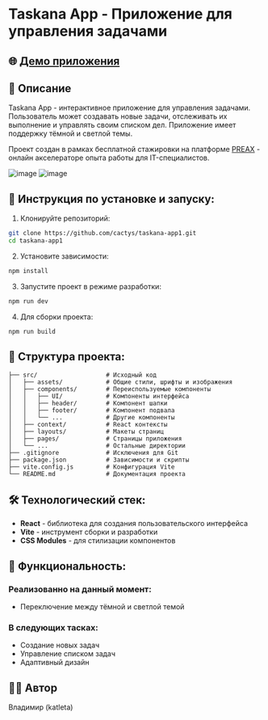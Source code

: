 # Taskana App - Приложение для управления задачами

## 🌐 [Демо приложения](https://taskana-app1.vercel.app/)

## 📝 Описание
Taskana App - интерактивное приложение для управления задачами. Пользователь может создавать новые задачи, отслеживать их выполнение и управлять своим списком дел. Приложение имеет поддержку тёмной и светлой темы.

Проект создан в рамках бесплатной стажировки на платформе [PREAX](https://preax.ru) - онлайн акселераторе опыта работы для IT-специалистов.

![image](https://github.com/user-attachments/assets/362bad3a-b729-4864-84eb-50fd3fb6443d)
![image](https://github.com/user-attachments/assets/b99ab2dd-880c-4592-8757-7f77e47fe35f)

## 🔧 Инструкция по установке и запуску:

1. Клонируйте репозиторий:
```sh
git clone https://github.com/cactys/taskana-app1.git
cd taskana-app1
```

2. Установите зависимости:
```sh
npm install
```

3. Запустите проект в режиме разработки:
```sh
npm run dev
```

4. Для сборки проекта:
```sh
npm run build
```

## 🧩 Структура проекта:

```
├── src/                   # Исходный код
│   ├── assets/            # Общие стили, шрифты и изображения
│   ├── components/        # Переиспользуемые компоненты
│   │   ├── UI/            # Компоненты интерфейса
│   │   ├── header/        # Компонент шапки
│   │   ├── footer/        # Компонент подвала
│   │   └── ...            # Другие компоненты
│   ├── context/           # React контексты
│   ├── layouts/           # Макеты страниц
│   ├── pages/             # Страницы приложения
│   └── ...                # Остальные директории
├── .gitignore             # Исключения для Git
├── package.json           # Зависимости и скрипты
├── vite.config.js         # Конфигурация Vite
└── README.md              # Документация проекта
```

## 🛠️ Технологический стек:

- **React** - библиотека для создания пользовательского интерфейса
- **Vite** - инструмент сборки и разработки
- **CSS Modules** - для стилизации компонентов

## 🔄 Функциональность:
### Реализованно на данный момент:
- Переключение между тёмной и светлой темой
### В следующих тасках:
- Создание новых задач
- Управление списком задач
- Адаптивный дизайн

## 👨‍💻 Автор
Владимир (katleta)
